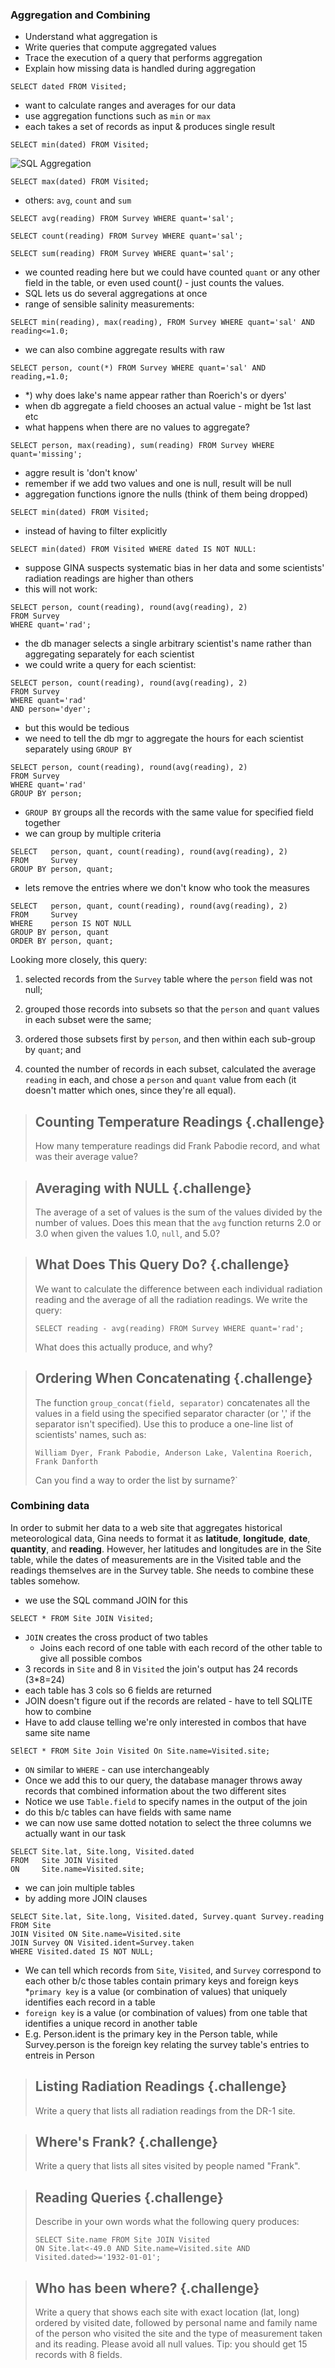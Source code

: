 ### Aggregation and Combining

* Understand what aggregation is
* Write queries that compute aggregated values
* Trace the execution of a query that performs aggregation
* Explain how missing data is handled during aggregation

~~~{.sql}
SELECT dated FROM Visited;
~~~

* want to calculate ranges and averages for our data
* use aggregation functions such as `min` or `max`
* each takes a set of records as input & produces single result

~~~{.sql}
SELECT min(dated) FROM Visited;
~~~

<img src="fig/sql-aggregation.svg" alt="SQL Aggregation" />

~~~{.sql}
SELECT max(dated) FROM Visited;
~~~

* others: `avg`, `count` and `sum`

~~~{.sql}
SELECT avg(reading) FROM Survey WHERE quant='sal';
~~~

~~~{.sql}
SELECT count(reading) FROM Survey WHERE quant='sal';
~~~

~~~{.sql}
SELECT sum(reading) FROM Survey WHERE quant='sal';
~~~

* we counted reading here but we could have counted `quant` or any other field
  in the table, or even used count(*)* - just counts the values.
* SQL lets us do several aggregations at once
* range of sensible salinity measurements:

~~~{.sql}
SELECT min(reading), max(reading), FROM Survey WHERE quant='sal' AND
reading<=1.0;
~~~

* we can also combine aggregate results with raw

~~~{.sql}
SELECT person, count(*) FROM Survey WHERE quant='sal' AND reading,=1.0;
~~~

* *) why does lake's name appear rather than Roerich's or dyers'
* when db aggregate a field chooses an actual value - might be 1st last etc
* what happens when there are no values to aggregate? 

~~~{.sql}
SELECT person, max(reading), sum(reading) FROM Survey WHERE quant='missing';
~~~

* aggre result is 'don't know'
* remember if we add two values and one is null, result will be null
* aggregation functions ignore the nulls (think of them being dropped)

~~~{.sql}
SELECT min(dated) FROM Visited;
~~~

* instead of having to filter explicitly

~~~{.sql}
SELECT min(dated) FROM Visited WHERE dated IS NOT NULL:
~~~

* suppose GINA suspects systematic bias in her data and some scientists'
  radiation readings are higher than others
* this will not work: 

~~~{.sql}
SELECT person, count(reading), round(avg(reading), 2)
FROM Survey
WHERE quant='rad';
~~~

* the db manager selects a single arbitrary scientist's name rather than
  aggregating separately for each scientist
* we could write a query for each scientist: 

~~~{.sql}
SELECT person, count(reading), round(avg(reading), 2)
FROM Survey
WHERE quant='rad'
AND person='dyer';
~~~

* but this would be tedious 
* we need to tell the db mgr to aggregate the hours for each scientist
  separately using `GROUP BY`

~~~{.sql}
SELECT person, count(reading), round(avg(reading), 2)
FROM Survey
WHERE quant='rad'
GROUP BY person;
~~~
* `GROUP BY` groups all the records with the same value for specified field
  together
* we can group by multiple criteria

~~~ {.sql}
SELECT   person, quant, count(reading), round(avg(reading), 2)
FROM     Survey
GROUP BY person, quant;
~~~

* lets remove the entries where we don't know who took the measures 

~~~ {.sql}
SELECT   person, quant, count(reading), round(avg(reading), 2)
FROM     Survey
WHERE    person IS NOT NULL
GROUP BY person, quant
ORDER BY person, quant;
~~~

Looking more closely,
this query:

1.  selected records from the `Survey` table
    where the `person` field was not null;

2.  grouped those records into subsets
    so that the `person` and `quant` values in each subset
    were the same;

3.  ordered those subsets first by `person`,
    and then within each sub-group by `quant`;
    and

4.  counted the number of records in each subset,
    calculated the average `reading` in each,
    and chose a `person` and `quant` value from each
    (it doesn't matter which ones,
    since they're all equal).

> ## Counting Temperature Readings {.challenge}
>
> How many temperature readings did Frank Pabodie record,
> and what was their average value?

> ## Averaging with NULL {.challenge}
>
> The average of a set of values is the sum of the values
> divided by the number of values.
> Does this mean that the `avg` function returns 2.0 or 3.0
> when given the values 1.0, `null`, and 5.0?

> ## What Does This Query Do? {.challenge}
>
> We want to calculate the difference between
> each individual radiation reading
> and the average of all the radiation readings.
> We write the query:
>
> ~~~ {.sql}
> SELECT reading - avg(reading) FROM Survey WHERE quant='rad';
> ~~~
>
> What does this actually produce, and why?

> ## Ordering When Concatenating {.challenge}
>
> The function `group_concat(field, separator)`
> concatenates all the values in a field
> using the specified separator character
> (or ',' if the separator isn't specified).
> Use this to produce a one-line list of scientists' names,
> such as:
>
> ~~~ {.sql}
> William Dyer, Frank Pabodie, Anderson Lake, Valentina Roerich, Frank Danforth
> ~~~
>
> Can you find a way to order the list by surname?`


### Combining data

In order to submit her data to a web site that aggregates historical meteorological data, Gina needs to format it as **latitude**, **longitude**, **date**, **quantity**, and **reading**. However, her latitudes and longitudes are in the Site table, while the dates of measurements are in the Visited table and the readings themselves are in the Survey table. She needs to combine these tables somehow.

* we use the SQL command JOIN for this

~~~{.sql}
SELECT * FROM Site JOIN Visited;
~~~

* `JOIN` creates the cross product of two tables 
  * Joins each record of one table with each record of the other table to give all possible combos
* 3 records in `Site` and 8 in `Visited` the join's output has 24 records (3*8=24)
* each table has 3 cols so 6 fields are returned
* JOIN doesn't figure out if the records are related - have to tell SQLITE how to combine
* Have to add clause telling we're only interested in combos that have same site name

~~~{.sql}
SElECT * FROM Site Join Visited On Site.name=Visited.site;
~~~

* `ON` similar to `WHERE` - can use interchangeably 
* Once we add this to our query, the database manager throws away records that combined information about the two different sites 
* Notice we use `Table.field` to specify names in the output of the join
* do this b/c tables can have fields with same name
* we can now use same dotted notation to select the three columns we actually want in our task 

~~~{.sql}
SELECT Site.lat, Site.long, Visited.dated
FROM   Site JOIN Visited
ON     Site.name=Visited.site;
~~~

* we can join multiple tables
* by adding more JOIN clauses

~~~{.sql}
SELECT Site.lat, Site.long, Visited.dated, Survey.quant Survey.reading
FROM Site
JOIN Visited ON Site.name=Visited.site
JOIN Survey ON Visited.ident=Survey.taken
WHERE Visited.dated IS NOT NULL;
~~~

* We can tell which records from `Site`, `Visited`, and `Survey` correspond to each other b/c those tables contain primary keys and foreign keys
*`primary key` is a value (or combination of values) that uniquely identifies  each record in a table
* `foreign key` is a value (or combination of values) from one table that identifies a unique record in another table
* E.g. Person.ident is the primary key in the Person table, while Survey.person is the foreign key relating the survey table's entries to entreis in Person


> ## Listing Radiation Readings {.challenge}
>
> Write a query that lists all radiation readings from the DR-1 site.

> ## Where's Frank? {.challenge}
>
> Write a query that lists all sites visited by people named "Frank".

> ## Reading Queries {.challenge}
>
> Describe in your own words what the following query produces:
>
> ~~~ {.sql}
> SELECT Site.name FROM Site JOIN Visited
> ON Site.lat<-49.0 AND Site.name=Visited.site AND Visited.dated>='1932-01-01';
> ~~~

> ## Who has been where? {.challenge}
>
> Write a query that shows each site with exact location (lat, long) ordered by visited date,
> followed by personal name and family name of the person who visited the site
> and the type of measurement taken and its reading. Please avoid all null values.
> Tip: you should get 15 records with 8 fields.

[OUTER]: http://en.wikipedia.org/wiki/Join_%28SQL%29#Outer_join
[rowid]: https://www.sqlite.org/lang_createtable.html#rowid

